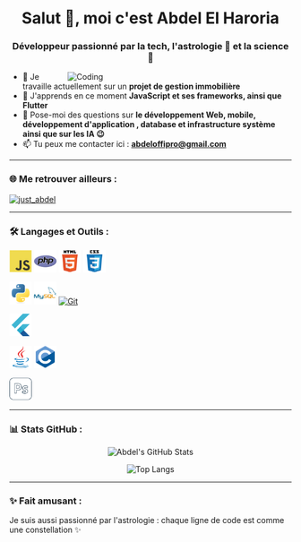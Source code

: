 <h1 align="center">Salut 👋, moi c'est Abdel El Haroria</h1>
<h3 align="center">Développeur passionné par la tech, l'astrologie 🌌 et la science 🔬</h3>

<img align="right" alt="Coding" width="400" src="https://cdn.dribbble.com/users/1162077/screenshots/3848914/programmer.gif" />

- 🔭 Je travaille actuellement sur un **projet de gestion immobilière**
- 🌱 J'apprends en ce moment **JavaScript et ses frameworks, ainsi que Flutter**
- 💬 Pose-moi des questions sur **le développement Web, mobile, développement d'application , database et infrastructure système ainsi que sur les IA  😉**
- 📫 Tu peux me contacter ici : **abdeloffipro@gmail.com**

---

<h3 align="left">🌐 Me retrouver ailleurs :</h3>
<p align="left">
  <a href="https://discord.gg/just_abdel" target="_blank">
    <img align="center" src="https://raw.githubusercontent.com/rahuldkjain/github-profile-readme-generator/master/src/images/icons/Social/discord.svg" alt="just_abdel" height="30" width="40"/>
  </a>
</p>

---

<h3 align="left">🛠️ Langages et Outils :</h3>
<p align="left">
  <!-- Web -->
  <a href="https://developer.mozilla.org/en-US/docs/Web/JavaScript" target="_blank"><img src="https://raw.githubusercontent.com/devicons/devicon/master/icons/javascript/javascript-original.svg" width="40" height="40" alt="JavaScript"/></a>
  <a href="https://www.php.net/" target="_blank"><img src="https://raw.githubusercontent.com/devicons/devicon/master/icons/php/php-original.svg" width="40" height="40" alt="PHP"/></a>
  <a href="https://www.w3.org/html/" target="_blank"><img src="https://raw.githubusercontent.com/devicons/devicon/master/icons/html5/html5-original-wordmark.svg" width="40" height="40" alt="HTML5"/></a>
  <a href="https://www.w3schools.com/css/" target="_blank"><img src="https://raw.githubusercontent.com/devicons/devicon/master/icons/css3/css3-original-wordmark.svg" width="40" height="40" alt="CSS3"/></a>
  
  <!-- Backend & Base de données -->
  <a href="https://www.python.org" target="_blank"><img src="https://raw.githubusercontent.com/devicons/devicon/master/icons/python/python-original.svg" width="40" height="40" alt="Python"/></a>
  <a href="https://www.mysql.com/" target="_blank"><img src="https://raw.githubusercontent.com/devicons/devicon/master/icons/mysql/mysql-original-wordmark.svg" width="40" height="40" alt="MySQL"/></a>
  <a href="https://git-scm.com/" target="_blank"><img src="https://www.vectorlogo.zone/logos/git-scm/git-scm-icon.svg" width="40" height="40" alt="Git"/></a>
  
  <!-- Mobile -->
  <a href="https://flutter.dev" target="_blank"><img src="https://raw.githubusercontent.com/devicons/devicon/master/icons/flutter/flutter-original.svg" width="40" height="40" alt="Flutter"/></a>

  <!-- Langages supplémentaires -->
  <a href="https://www.oracle.com/java/" target="_blank"><img src="https://raw.githubusercontent.com/devicons/devicon/master/icons/java/java-original.svg" width="40" height="40" alt="Java"/></a>
  <a href="https://en.wikipedia.org/wiki/C_(programming_language)" target="_blank"><img src="https://raw.githubusercontent.com/devicons/devicon/master/icons/c/c-original.svg" width="40" height="40" alt="C"/></a>
  
  <!-- Autres outils -->
  <a href="https://www.photoshop.com/en" target="_blank"><img src="https://raw.githubusercontent.com/devicons/devicon/master/icons/photoshop/photoshop-line.svg" width="40" height="40" alt="Photoshop"/></a>
</p>

---

<h3 align="left">📊 Stats GitHub :</h3>
<p align="center">
  <img src="https://github-readme-stats.vercel.app/api?username=Abdel&show_icons=true&theme=radical" alt="Abdel's GitHub Stats" />
</p>
<p align="center">
  <img src="https://github-readme-stats.vercel.app/api/top-langs/?username=Abdel&layout=compact&theme=radical" alt="Top Langs" />
</p>

---

<h3 align="left">✨ Fait amusant :</h3>
<p>Je suis aussi passionné par l'astrologie : chaque ligne de code est comme une constellation ✨</p>
